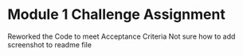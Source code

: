 # Module 1 Challenge Assignment
 Reworked the Code to meet Acceptance Criteria
Not sure how to add screenshot to readme file
